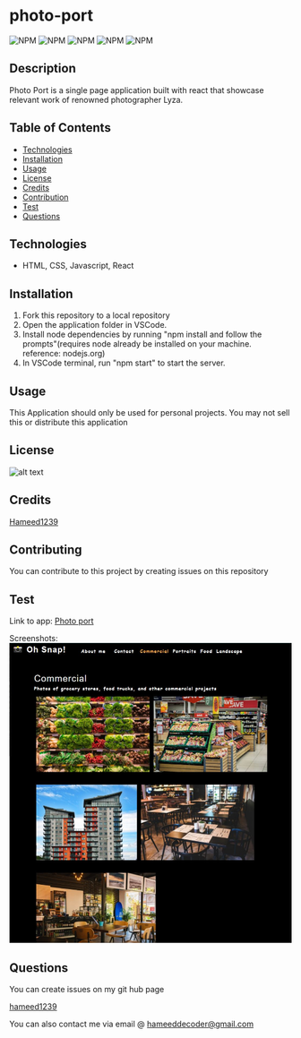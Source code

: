 # photo-port

![NPM](https://img.shields.io/badge/license-MIT-green) ![NPM](https://img.shields.io/github/followers/hameed1239?style=social) ![NPM](https://img.shields.io/github/languages/top/hameed1239/photo-port) ![NPM](https://img.shields.io/github/languages/count/hameed1239/photo-port) ![NPM](https://img.shields.io/website?down_color=red&down_message=offline&up_color=green&up_message=online&url=https%3A%2F%2Fhameed1239.github.io/photo-port/%2F)

## Description

Photo Port is a single page application built with react that showcase relevant work of renowned photographer Lyza.

## Table of Contents

* [Technologies](#technologies)
* [Installation](#installation)
* [Usage](#usage)
* [License](#license)
* [Credits](#credits)
* [Contribution](#contribution)
* [Test](#test)
* [Questions](#questions)

## Technologies

* HTML, CSS, Javascript, React

## Installation

1. Fork this repository to a local repository
2. Open the application folder in VSCode.
3. Install node dependencies by running "npm install and follow the prompts"(requires node already be installed on your machine. reference: nodejs.org)
4. In VSCode terminal, run "npm start" to start the server.

## Usage

This Application should only be used for personal projects. You may not sell this or distribute this application

## License

![alt text](https://img.shields.io/badge/license-MIT-blueviolet?style=for-the-badge&logo=appveyor "license badge")

## Credits

[Hameed1239](https://github.com/hameed1239)

## Contributing

You can contribute to this project by creating issues on this repository

## Test

Link to app: [Photo port](https://photo-port-hameed1239.herokuapp.com/)

Screenshots:
![Screenshot](/public/assets/images/Capture1.JPG)

## Questions

You can create issues on my git hub page

[hameed1239](https://github.com/hameed1239)

You can also contact me via email @ hameeddecoder@gmail.com
